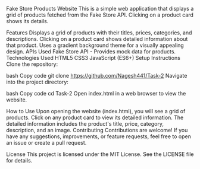 Fake Store Products Website
This is a simple web application that displays a grid of products fetched from the Fake Store API. Clicking on a product card shows its details.


Features
Displays a grid of products with their titles, prices, categories, and descriptions.
Clicking on a product card shows detailed information about that product.
Uses a gradient background theme for a visually appealing design.
APIs Used
Fake Store API - Provides mock data for products.
Technologies Used
HTML5
CSS3
JavaScript (ES6+)
Setup Instructions
Clone the repository:

bash
Copy code
git clone https://github.com/Nagesh441/Task-2
Navigate into the project directory:

bash
Copy code
cd Task-2
Open index.html in a web browser to view the website.

How to Use
Upon opening the website (index.html), you will see a grid of products.
Click on any product card to view its detailed information.
The detailed information includes the product's title, price, category, description, and an image.
Contributing
Contributions are welcome! If you have any suggestions, improvements, or feature requests, feel free to open an issue or create a pull request.

License
This project is licensed under the MIT License. See the LICENSE file for details.
